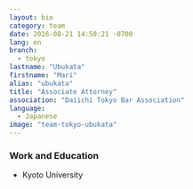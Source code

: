 ```yaml
---
layout: bio
category: team
date: 2016-08-21 14:50:21 -0700
lang: en
branch:
  - tokyo
lastname: "Ubukata"
firstname: "Mari"
alias: "ubukata"
title: "Associate Attorney"
association: "Daiichi Tokyo Bar Association"
language:
  - Japanese
image: "team-tokyo-ubukata"
---
```


### Work and Education
- Kyoto University
